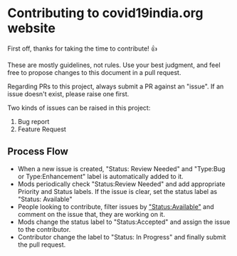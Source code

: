 # Contributing to covid19india.org website

First off, thanks for taking the time to contribute! :+1:

These are mostly guidelines, not rules. Use your best judgment, and feel free to propose changes to this document in a pull request.


Regarding PRs to this project, always submit a PR against an "issue". If an issue doesn't exist, please raise one first.


Two kinds of issues can be raised in this project:

1. Bug report
2. Feature Request


## Process Flow

* When a new issue is created, "Status: Review Needed" and "Type:Bug or Type:Enhancement" label is automatically added to it.
* Mods periodically check "Status:Review Needed" and add appropriate Priority and Status labels. If the issue is clear, set the status label as "Status: Available"
* People looking to contribute, filter issues by ["Status:Available"](https://github.com/covid19india/covid19india-react/issues?q=is%3Aissue+is%3Aopen+label%3A%22Status%3A+Available%22) and comment on the issue that, they are working on it.
* Mods change the status label to "Status:Accepted" and assign the issue to the contributor.
* Contributor change the label to "Status: In Progress" and finally submit the pull request.

